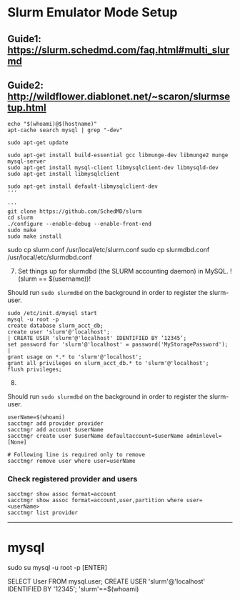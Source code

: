 # Slurm Emulator Mode Setup

## Guide1: https://slurm.schedmd.com/faq.html#multi_slurmd
## Guide2: http://wildflower.diablonet.net/~scaron/slurmsetup.html

```
echo "$(whoami)@$(hostname)"
apt-cache search mysql | grep "-dev"
```

```
sudo apt-get update

sudo apt-get install build-essential gcc libmunge-dev libmunge2 munge mysql-server
sudo apt-get install mysql-client libmysqlclient-dev libmysqld-dev
sudo apt-get install libmysqlclient

sudo apt-get install default-libmysqlclient-dev
'''

'''
git clone https://github.com/SchedMD/slurm
cd slurm
./configure --enable-debug --enable-front-end
sudo make
sudo make install
```

sudo cp slurm.conf    /usr/local/etc/slurm.conf
sudo cp slurmdbd.conf /usr/local/etc/slurmdbd.conf

7. Set things up for slurmdbd (the SLURM accounting daemon) in MySQL. !(slurm == $(username))!

Should run `sudo slurmdbd` on the background in order to register the slurm-user.

```
sudo /etc/init.d/mysql start
mysql -u root -p
create database slurm_acct_db;
create user 'slurm'@'localhost';                                         | CREATE USER 'slurm'@'localhost' IDENTIFIED BY ‘12345’;
set password for 'slurm'@'localhost' = password('MyStoragePassword');    |
grant usage on *.* to 'slurm'@'localhost';
grant all privileges on slurm_acct_db.* to 'slurm'@'localhost';
flush privileges;
```

8. 

Should run `sudo slurmdbd` on the background in order to register the slurm-user.

```
userName=$(whoami)
sacctmgr add provider provider
sacctmgr add account $userName
sacctmgr create user $userName defaultaccount=$userName adminlevel=[None]

# Following line is required only to remove
sacctmgr remove user where user=userName
```

### Check registered provider and users

```
sacctmgr show assoc format=account
sacctmgr show assoc format=account,user,partition where user=<userName>
sacctmgr list provider
```

-----------

# mysql
sudo su
mysql -u root -p   [ENTER]

SELECT User FROM mysql.user;
CREATE USER 'slurm'@'localhost' IDENTIFIED BY '12345';
        'slurm'==$(whoami)